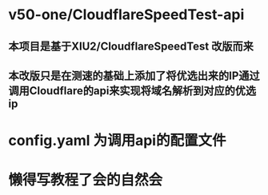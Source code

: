 # v50-one/CloudflareSpeedTest-api

## 本项目是基于XIU2/CloudflareSpeedTest 改版而来
## 本改版只是在测速的基础上添加了将优选出来的IP通过调用Cloudflare的api来实现将域名解析到对应的优选ip
# config.yaml 为调用api的配置文件
# 懒得写教程了会的自然会

